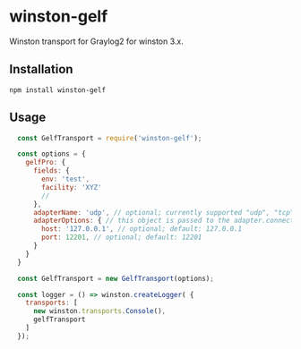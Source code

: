 # winston-gelf

Winston transport for Graylog2 for winston 3.x.

## Installation

``npm install winston-gelf``

## Usage
```javascript
  const GelfTransport = require('winston-gelf');

  const options = {
    gelfPro: {
      fields: {
        env: 'test',
        facility: 'XYZ'
        //
      },
      adapterName: 'udp', // optional; currently supported "udp", "tcp" and "tcp-tls"; default: udp
      adapterOptions: { // this object is passed to the adapter.connect() method        
        host: '127.0.0.1', // optional; default: 127.0.0.1
        port: 12201, // optional; default: 12201
      }
    }
  }

  const GelfTransport = new GelfTransport(options);

  const logger = () => winston.createLogger( {
    transports: [
      new winston.transports.Console(),
      gelfTransport
    ]
  });
```
